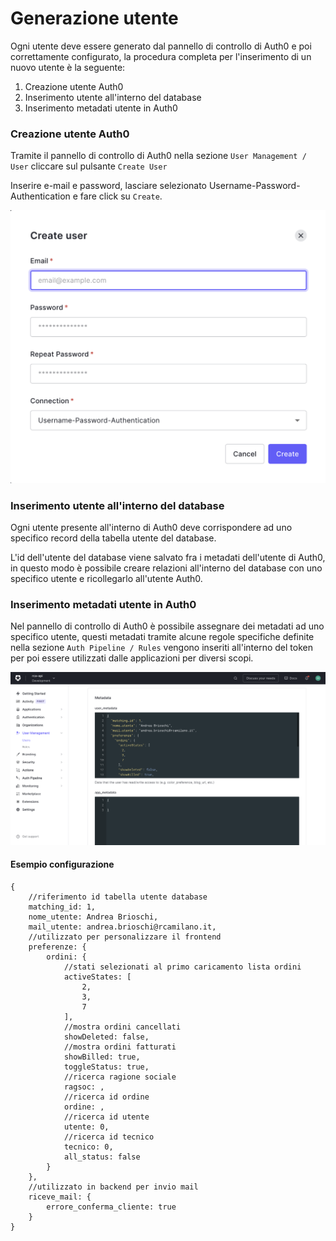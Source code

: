 # Generazione utente

Ogni utente deve essere generato dal pannello di controllo di Auth0 e poi correttamente configurato, la procedura completa per l'inserimento di un nuovo utente è la seguente:

1. Creazione utente Auth0
2. Inserimento utente all'interno del database
3. Inserimento metadati utente in Auth0

### Creazione utente Auth0

Tramite il pannello di controllo di Auth0 nella sezione `User Management / User` cliccare sul pulsante `Create User`

Inserire e-mail e password, lasciare selezionato Username-Password-Authentication e fare click su `Create`.

![Form Creazione Utente](assets/form-nuovo-utente.png)

### Inserimento utente all'interno del database

Ogni utente presente all'interno di Auth0 deve corrispondere ad uno specifico record della tabella utente del database.

L'id dell'utente del database viene salvato fra i metadati dell'utente di Auth0, in questo modo è possibile creare relazioni all'interno del database con uno specifico utente e ricollegarlo all'utente Auth0.

### Inserimento metadati utente in Auth0

Nel pannello di controllo di Auth0 è possibile assegnare dei metadati ad uno specifico utente, questi metadati tramite alcune regole specifiche definite nella sezione `Auth Pipeline / Rules` vengono inseriti all'interno del token per poi essere utilizzati dalle applicazioni per diversi scopi.

![Inserimento User Metadata](assets/user-metadata.png)

#### Esempio configurazione

    {
        //riferimento id tabella utente database
        matching_id: 1,
        nome_utente: Andrea Brioschi,
        mail_utente: andrea.brioschi@rcamilano.it,
        //utilizzato per personalizzare il frontend
        preferenze: {
            ordini: {
                //stati selezionati al primo caricamento lista ordini
                activeStates: [
                    2,
                    3,
                    7
                ],
                //mostra ordini cancellati
                showDeleted: false,
                //mostra ordini fatturati
                showBilled: true,
                toggleStatus: true,
                //ricerca ragione sociale
                ragsoc: ,
                //ricerca id ordine
                ordine: ,
                //ricerca id utente
                utente: 0,
                //ricerca id tecnico
                tecnico: 0,
                all_status: false
            }
        },
        //utilizzato in backend per invio mail
        riceve_mail: {
            errore_conferma_cliente: true
        }
    }
